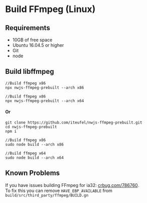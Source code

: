 # Build FFmpeg (Linux)

## Requirements

- 10GB of free space
- Ubuntu 16.04.5 or higher
- Git
- node

## Build libffmpeg
	
	//Build ffmpeg x86
	npx nwjs-ffmpeg-prebuilt --arch x86
	
	//Build ffmpeg x86
	npx nwjs-ffmpeg-prebuilt --arch x64

#### Or

	git clone https://github.com/iteufel/nwjs-ffmpeg-prebuilt.git
	cd nwjs-ffmpeg-prebuilt
	npm i
	
	//Build ffmpeg x86
	sudo node build --arch x86
	
	//Build ffmpeg x64
	sudo node build --arch x64


## Known Problems

If you have issues building FFmpeg for ia32: [crbug.com/786760](https://crbug.com/786760).  
To fix this you can remove `HAVE_EBP_AVAILABLE` from `build/src/third_party/ffmpeg/BUILD.gn`
